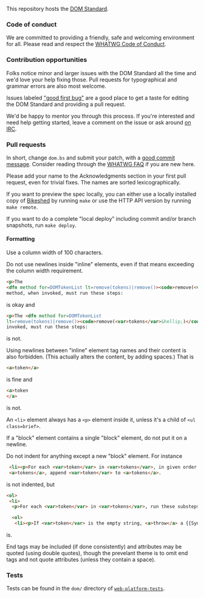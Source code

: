 This repository hosts the [DOM Standard](https://dom.spec.whatwg.org/).

### Code of conduct

We are committed to providing a friendly, safe and welcoming environment for all. Please read and
respect the [WHATWG Code of Conduct](https://whatwg.org/code-of-conduct).

### Contribution opportunities

Folks notice minor and larger issues with the DOM Standard all the time and we'd love your help
fixing those. Pull requests for typographical and grammar errors are also most welcome.

Issues labeled ["good first bug"](https://github.com/whatwg/dom/labels/good%20first%20bug) are a
good place to get a taste for editing the DOM Standard and providing a pull request.

We'd be happy to mentor you through this process. If you're interested and need help getting
started, leave a comment on the issue or ask around [on IRC](https://wiki.whatwg.org/wiki/IRC).

### Pull requests

In short, change `dom.bs` and submit your patch, with a
[good commit message](https://github.com/erlang/otp/wiki/Writing-good-commit-messages). Consider
reading through the [WHATWG FAQ](https://wiki.whatwg.org/wiki/FAQ) if you are new here.

Please add your name to the Acknowledgments section in your first pull request, even for trivial
fixes. The names are sorted lexicographically.

If you want to preview the spec locally, you can either use a locally installed copy of
[Bikeshed](https://github.com/tabatkins/bikeshed) by running `make` or use the HTTP API version by
running `make remote`.

If you want to do a complete "local deploy" including commit and/or branch snapshots, run
`make deploy`.

#### Formatting

Use a column width of 100 characters.

Do not use newlines inside "inline" elements, even if that means exceeding the column width
requirement.
```html
<p>The
<dfn method for=DOMTokenList lt=remove(tokens)|remove()><code>remove(<var>tokens</var>&hellip;)</code></dfn>
method, when invoked, must run these steps:
```
is okay and
  ```html
<p>The <dfn method for=DOMTokenList
lt=remove(tokens)|remove()><code>remove(<var>tokens</var>&hellip;)</code></dfn> method, when
invoked, must run these steps:
```
is not.

Using newlines between "inline" element tag names and their content is also forbidden. (This
actually alters the content, by adding spaces.) That is
```html
<a>token</a>
```
is fine and
```html
<a>token
</a>
```
is not.

An `<li>` element always has a `<p>` element inside it, unless it's a child of `<ul class=brief>`.

If a "block" element contains a single "block" element, do not put it on a newline.

Do not indent for anything except a new "block" element. For instance
```html
 <li><p>For each <var>token</var> in <var>tokens</var>, in given order, that is not in
 <a>tokens</a>, append <var>token</var> to <a>tokens</a>.
```
is not indented, but
```html
<ol>
 <li>
  <p>For each <var>token</var> in <var>tokens</var>, run these substeps:

  <ol>
   <li><p>If <var>token</var> is the empty string, <a>throw</a> a {{SyntaxError}} exception.
```
is.

End tags may be included (if done consistently) and attributes may be quoted (using double quotes),
though the prevelant theme is to omit end tags and not quote attributes (unless they contain a
space).

### Tests

Tests can be found in the `dom/` directory of
[`web-platform-tests`](https://github.com/w3c/web-platform-tests).

